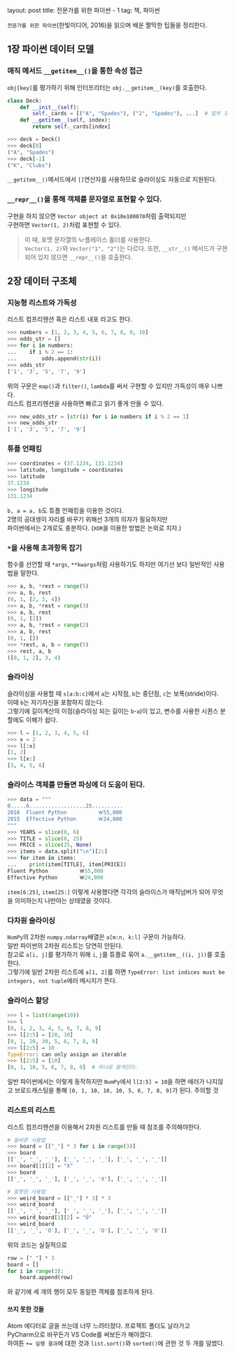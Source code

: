 
layout: post
title: 전문가를 위한 파이썬 - 1
tag: 책, 파이썬


`전문가를 위한 파이썬`(한빛미디어, 2016)을 읽으며 배운 짤막한 팁들을 정리한다.

## 1장 파이썬 데이터 모델

### 매직 메서드 `__getitem__()`을 통한 속성 접근  
`obj[key]`를 평가하기 위해 인터프리터는 `obj.__getitem__(key)`를 호출한다.
```python
class Deck:
    def __init__(self):
        self._cards = [("A", "Spades"), ("2", "Spades"), ...]  # 일부 코드 생략
    def __getitem__(self, index):
        return self._cards[index]
```
```python
>>> deck = Deck()
>>> deck[0]
("A", "Spades")
>>> deck[-1]
("K", "Clubs")
```
`__getitem__()`메서드에서 `[]`연산자를 사용하므로 슬라이싱도 자동으로 지원된다.


### `__repr__()`을 통해 객체를 문자열로 표현할 수 있다.  
구현을 하지 않으면 `Vector object at 0x10e100070`처럼 출력되지만  
구현하면 `Vector(1, 2)`처럼 표현할 수 있다.  
> 이 때, 포멧 문자열의 `%r`플레이스 홀더를 사용한다.  
> `Vector(1, 2)`와 `Vector("1", "2")`는 다르다.
또한, `__str__()` 메서드가 구현되어 있지 않으면 `__repr__()`을 호출한다.


## 2장 데이터 구조체

### 지능형 리스트와 가독성
리스트 컴프리헨션 혹은 리스트 내포 라고도 한다.
```python
>>> numbers = [1, 2, 3, 4, 5, 6, 7, 8, 9, 10]
>>> odds_str = []
>>> for i in numbers:
...    if i % 2 == 1:
...        odds.append(str(i))
>>> odds_str
['1', '3', '5', '7', '9']
```
위의 구문은 `map()`과 `filter()`, `lambda`를 써서 구현할 수 있지만 가독성이 매우 나쁘다.  
리스트 컴프리헨션을 사용하면 빠르고 읽기 좋게 만들 수 있다.
```python
>>> new_odds_str = [str(i) for i in numbers if i % 2 == 1]
>>> new_odds_str
['1', '3', '5', '7', '9']
```

### 튜플 언패킹
```python
>>> coordinates = (37.1234, 131.1234)
>>> latitude, longitude = coordinates
>>> latitude
37.1234
>>> longitude
131.1234
```
`b, a = a, b`도 튜플 언패킹을 이용한 것이다.  
2명의 공대생이 자리를 바꾸기 위해선 3개의 의자가 필요하지만  
파이썬에서는 2개로도 충분하다. (`XOR`을 이용한 방법은 논외로 치자.)

### `*`을 사용해 초과항목 잡기  
함수를 선언할 때 `*args`, `**kwargs`처럼 사용하기도 하지만 여기선 보다 일반적인 사용법을 말한다.
```python
>>> a, b, *rest = range(5)
>>> a, b, rest
(0, 1, [2, 3, 4])
>>> a, b, *rest = range(3)
>>> a, b, rest
(0, 1, [2])
>>> a, b, *rest = range(2)
>>> a, b, rest
(0, 1, [])
>>> *rest, a, b = range(5)
>>> rest, a, b
([0, 1, 2], 3, 4)
```

### 슬라이싱
슬라이싱을 사용할 때 `s[a:b:c]`에서 `a`는 시작점, `b`는 중단점, `c`는 보폭(stride)이다.  
이때 `b`는 자기자신을 포함하지 않는다.  
그렇기에 길이계산의 이점(슬라이싱 되는 길이는 `b`-`a`)이 있고, 변수를 사용한 시퀀스 분할에도 이해가 쉽다.
```python
>>> l = [1, 2, 3, 4, 5, 6]
>>> x = 2
>>> l[:x]
[1, 2]
>>> l[x:]
[3, 4, 5, 6]
```

### 슬라이스 객체를 만들면 파싱에 더 도움이 된다.
```python
>>> data = """
0.....6..................25..........
2016  Fluent Python          ￦55,000
2015  Effective Python       ￦24,000
"""
>>> YEARS = slice(0, 6)
>>> TITLE = slice(6, 25)
>>> PRICE = slice(25, None)
>>> items = data.split("\n")[2:]
>>> for item in items:
...    print(item[TITLE], item[PRICE])
Fluent Python          ￦55,000
Effective Python       ￦24,000
```
`item[6:25]`, `item[25:]` 이렇게 사용했다면 각각의 슬라이스가 매직넘버가 되어 무엇을 의미하는지 나만아는 상태였을 것이다.

### 다차원 슬라이싱  
`NumPy`의 2차원 `numpy.ndarray`배열은 `a[m:n, k:l]` 구문이 가능하다.  
일반 파이썬의 2차원 리스트는 당연히 안된다.  
참고로 `a[i, j]`를 평가하기 위해 `i`, `j`를 튜플로 묶어 `a.__getitem__((i, j))`를 호출한다.  
그렇기에 일반 2차원 리스트에 `a[1, 2]`를 하면 `TypeError: list indices must be integers, not tuple`에러 메시지가 뜬다.

### 슬라이스 할당
```python
>>> l = list(range(10))
>>> l
[0, 1, 2, 3, 4, 5, 6, 7, 8, 9]
>>> l[2:5] = [20, 30]
[0, 1, 20, 30, 5, 6, 7, 8, 9]
>>> l[2:5] = 10
TypeError: can only assign an iterable
>>> l[2:5] = [10]
[0, 1, 10, 5, 6, 7, 8, 9]  # 하나로 뭉개진다.
```
일반 파이썬에서는 이렇게 동작하지만 `NumPy`에서 `l[2:5] = 10`을 하면 에러가 나지않고 브로드캐스팅을 통해 `[0, 1, 10, 10, 10, 5, 6, 7, 8, 9]`가 된다. 주의할 것

### 리스트의 리스트
리스트 컴프리헨션을 이용해서 2차원 리스트를 만들 때 참조를 주의해야한다.
```python
# 올바른 사용법
>>> board = [["_"] * 3 for i in range(3)]
>>> board
[['_', '_', '_'], ['_', '_', '_'], ['_', '_', '_']]
>>> board[1][2] = "X"
>>> board
[['_', '_', '_'], ['_', '_', 'X'], ['_', '_', '_']]
```
```python
# 잘못된 사용법
>>> weird_board = [["_"] * 3] * 3 
>>> weird_board
[['_', '_', '_'], ['_', '_', '_'], ['_', '_', '_']]
>>> weird_board[1][2] = "O"
>>> weird_board
[['_', '_', 'O'], ['_', '_', 'O'], ['_', '_', 'O']]
```
위의 코드는 실질적으로
```python
row = ["_"] * 3
board = []
for i in range(3):
    board.append(row)
```
와 같기에 세 개의 행이 모두 동일한 객체를 참조하게 된다.

#### 쓰지 못한 것들
Atom 에디터로 글을 쓰는데 너무 느려터졌다. 프로젝트 폴더도 날라가고  
PyCharm으로 바꾸든가 VS Code를 써보든가 해야겠다.  
하여튼 `+= 실행 결과`에 대한 것과 `list.sort()`와 `sorted()`에 관한 것 두 개를 덜썼다.  
